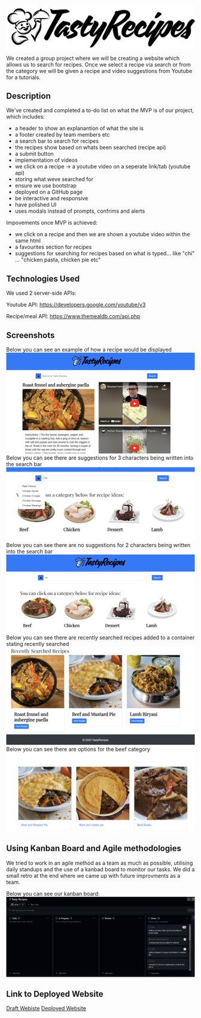 ![Tasty-Recipes](./assets/images/logo.png)

We created a group project where we will be creating a website which allows us to search for recipes. Once we select a recipe via search or from the category we will be given a recipe and video suggestions from Youtube for a tutorials.

## Description

We've created and completed a to-do list on what the MVP is of our project, which includes:

- a header to show an explanantion of what the site is
- a footer created by team members etc
- a search bar to search for recipes
- the recipes show based on whats been searched (recipe api)
- a submit button
- implementation of videos
- we click on a recipe -> a youtube video on a seperate link/tab (youtube api)
- storing what weve searched for
- ensure we use bootstrap
- deployed on a GitHub page
- be interactive and responsive
- have polished UI
- uses modals instead of prompts, confrims and alerts

Impovements once MVP is achieved:

- we click on a recipe and then we are shown a youtube video within the same html
- a favourites section for recipes
- suggestions for searching for recipes based on what is typed... like "chi" ... "chicken pasta, chicken pie etc"

## Technologies Used

We used 2 server-side APIs:

Youtube API: https://developers.google.com/youtube/v3

Recipe/meal API: https://www.themealdb.com/api.php

## Screenshots

Below you can see an example of how a recipe would be displayed
![recipe-videos](./assets/images/screenshotRecipe.png)
Below you can see there are suggestions for 3 characters being written into the search bar
![3-char-suggestions](./assets/images/threeCharacterSearch.png)
Below you can see there are no suggestions for 2 characters being written into the search bar
![2-char-suggestions](./assets/images/noSuggestionFor2Char.png)
Below you can see there are recently searched recipes added to a container stating recently searched
![recently-searched](./assets/images/recentkySearchedRecipes.png)
Below you can see there are options for the beef category
![beef-options](./assets/images/optionsBeef.png)

## Using Kanban Board and Agile methodologies

We tried to work in an agile method as a team as much as possible, utilising daily standups and the use of a kanbad board to monitor our tasks. We did a small retro at the end where we came up with future improvments as a team.

Below you can see our kanban board:
![kanban-board](./assets/images/kanbanBoard.png)

## Link to Deployed Website

[Draft Webiste]()
[Deployed Website]()

